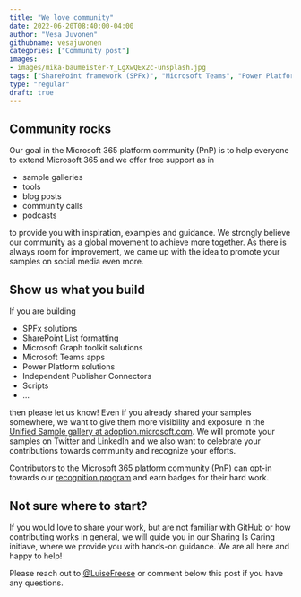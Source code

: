 ```yaml
---
title: "We love community"
date: 2022-06-20T08:40:00-04:00
author: "Vesa Juvonen"
githubname: vesajuvonen
categories: ["Community post"]
images:
- images/mika-baumeister-Y_LgXwQEx2c-unsplash.jpg
tags: ["SharePoint framework (SPFx)", "Microsoft Teams", "Power Platform"]
type: "regular"
draft: true
---
```


## Community rocks

Our goal in the Microsoft 365 platform community (PnP) is to help everyone to extend Microsoft 365 and we offer free support as in 

- sample galleries
- tools
- blog posts
- community calls
- podcasts

to provide you with inspiration, examples and guidance. We strongly believe our community as a global movement to achieve more together. As there is always room for improvement, we came up with the idea to promote your samples on social media even more.

## Show us what you build

If you are building

- SPFx solutions
- SharePoint List formatting
- Microsoft Graph toolkit solutions
- Microsoft Teams apps
- Power Platform solutions
- Independent Publisher Connectors
- Scripts
- ...

then please let us know! Even if you already shared your samples somewhere, we want to give them more visibility and exposure in the [Unified Sample gallery at adoption.microsoft.com](https://adoption.microsoft.com/sample-solution-gallery). We will promote your samples on Twitter and LinkedIn and we also want to celebrate your contributions towards community and recognize your efforts. 

Contributors to the Microsoft 365 platform community (PnP) can opt-in towards our [recognition program](https://pnp.github.io/recognitionprogram/) and earn badges for their hard work. 

## Not sure where to start?

If you would love to share your work, but are not familiar with GitHub or how contributing works in general, we will guide you in our Sharing Is Caring initiave, where we provide you with hands-on guidance. We are all here and happy to help! 

Please reach out to [@LuiseFreese](https://twitter.com/LuiseFreese) or comment below this post if you have any questions.

